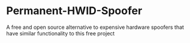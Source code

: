 # Permanent-HWID-Spoofer
A free and open source alternative to expensive hardware spoofers that have similar functionality to this free project
